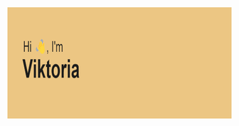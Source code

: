 <img src="https://github.com/ViktoriaBy/ViktoriaBy/blob/main/header.png?raw=true" align="left" height="250" width="900" />  
  
